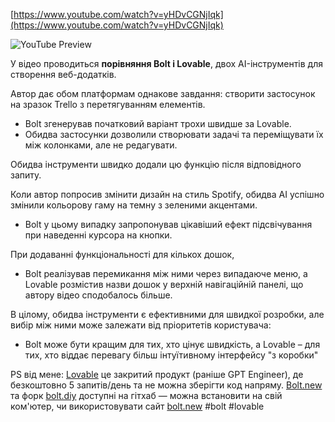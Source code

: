 <!--
date: 2025-01-27T13:29:16
-->


[https://www.youtube.com/watch?v=yHDvCGNjIqk](https://www.youtube.com/watch?v=yHDvCGNjIqk)

![YouTube Preview](https://img.youtube.com/vi/yHDvCGNjIqk/mqdefault.jpg)



У відео проводиться **порівняння Bolt і Lovable**, двох AI-інструментів для створення веб-додатків.  

Автор дає обом платформам однакове завдання: створити застосунок на зразок Trello з перетягуванням елементів.  
- Bolt згенерував початковий варіант трохи швидше за Lovable.
- Обидва застосунки дозволили створювати задачі та переміщувати їх між колонками, але не редагувати.

Обидва інструменти швидко додали цю функцію після відповідного запиту.

Коли автор попросив змінити дизайн на стиль Spotify, обидва AI успішно змінили кольорову гаму на темну з зеленими акцентами.
- Bolt у цьому випадку запропонував цікавіший ефект підсвічування при наведенні курсора на кнопки.

При додаванні функціональності для кількох дошок, 
- Bolt реалізував перемикання між ними через випадаюче меню, а Lovable розмістив назви дошок у верхній навігаційній панелі, що автору відео сподобалось більше.

В цілому, обидва інструменти є ефективними для швидкої розробки, але вибір між ними може залежати від пріоритетів користувача:  
- Bolt може бути кращим для тих, хто цінує швидкість, а Lovable – для тих, хто віддає перевагу більш інтуїтивному інтерфейсу "з коробки"

PS від мене: [Lovable](https://lovable.dev/)  це закритий продукт (раніше GPT Engineer), де безкоштовно 5 запитів/день та не можна зберігти код напряму. [Bolt.new](https://github.com/stackblitz/bolt.new)  та форк [bolt.diy](https://github.com/stackblitz-labs/bolt.diy)  доступні на гітхаб — можна встановити на свій ком'ютер, чи використовувати сайт [bolt.new](https://bolt.new/) 
 #bolt #lovable